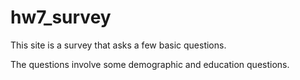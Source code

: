 # hw7_survey
 
This site is a survey that asks a few basic questions. 

The questions involve some demographic and education questions.